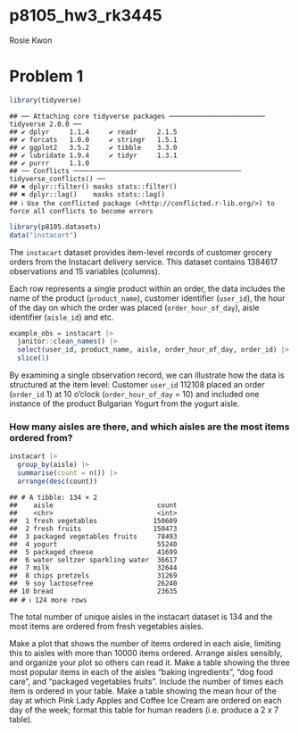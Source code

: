 p8105_hw3_rk3445
================
Rosie Kwon

# Problem 1

``` r
library(tidyverse)
```

    ## ── Attaching core tidyverse packages ──────────────────────── tidyverse 2.0.0 ──
    ## ✔ dplyr     1.1.4     ✔ readr     2.1.5
    ## ✔ forcats   1.0.0     ✔ stringr   1.5.1
    ## ✔ ggplot2   3.5.2     ✔ tibble    3.3.0
    ## ✔ lubridate 1.9.4     ✔ tidyr     1.3.1
    ## ✔ purrr     1.1.0     
    ## ── Conflicts ────────────────────────────────────────── tidyverse_conflicts() ──
    ## ✖ dplyr::filter() masks stats::filter()
    ## ✖ dplyr::lag()    masks stats::lag()
    ## ℹ Use the conflicted package (<http://conflicted.r-lib.org/>) to force all conflicts to become errors

``` r
library(p8105.datasets)
data("instacart")
```

The `instacart` dataset provides item-level records of customer grocery
orders from the Instacart delivery service. This dataset contains
1384617 observations and 15 variables (columns).

Each row represents a single product within an order, the data includes
the name of the product (`product_name`), customer identifier
(`user_id`), the hour of the day on which the order was placed
(`order_hour_of_day`), aisle identifier (`aisle_id`) and etc.

``` r
example_obs = instacart |> 
  janitor::clean_names() |> 
  select(user_id, product_name, aisle, order_hour_of_day, order_id) |> 
  slice(1)
```

By examining a single observation record, we can illustrate how the data
is structured at the item level: Customer `user_id` 112108 placed an
order (`order_id` 1) at 10 o’clock (`order_hour_of_day` = 10) and
included one instance of the product Bulgarian Yogurt from the yogurt
aisle.

### How many aisles are there, and which aisles are the most items ordered from?

``` r
instacart |> 
  group_by(aisle) |> 
  summarise(count = n()) |> 
  arrange(desc(count))
```

    ## # A tibble: 134 × 2
    ##    aisle                          count
    ##    <chr>                          <int>
    ##  1 fresh vegetables              150609
    ##  2 fresh fruits                  150473
    ##  3 packaged vegetables fruits     78493
    ##  4 yogurt                         55240
    ##  5 packaged cheese                41699
    ##  6 water seltzer sparkling water  36617
    ##  7 milk                           32644
    ##  8 chips pretzels                 31269
    ##  9 soy lactosefree                26240
    ## 10 bread                          23635
    ## # ℹ 124 more rows

The total number of unique aisles in the instacart dataset is 134 and
the most items are ordered from fresh vegetables aisles.

Make a plot that shows the number of items ordered in each aisle,
limiting this to aisles with more than 10000 items ordered. Arrange
aisles sensibly, and organize your plot so others can read it. Make a
table showing the three most popular items in each of the aisles “baking
ingredients”, “dog food care”, and “packaged vegetables fruits”. Include
the number of times each item is ordered in your table. Make a table
showing the mean hour of the day at which Pink Lady Apples and Coffee
Ice Cream are ordered on each day of the week; format this table for
human readers (i.e. produce a 2 x 7 table).
